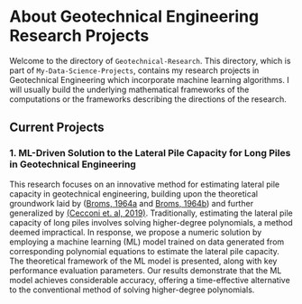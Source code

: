 # **About Geotechnical Engineering Research Projects**

Welcome to the directory of `Geotechnical-Research`. This directory, which is part of `My-Data-Science-Projects`,
contains my research projects in Geotechnical Engineering which incorporate machine learning algorithms.
I will usually build the underlying mathematical frameworks of the computations or the frameworks describing the
directions of the research.

## **Current Projects**

### 1. ML-Driven Solution to the Lateral Pile Capacity for Long Piles in Geotechnical Engineering

This research focuses on an innovative method for estimating lateral pile capacity in geotechnical engineering,
building upon the theoretical groundwork laid by ([Broms, 1964a](https://doi.org/10.1061/JSFEAQ.0000611) and
[Broms, 1964b](https://doi.org/10.1061/JSFEAQ.0000614)) and further generalized by
[(Cecconi et. al, 2019)](https://doi.org/10.1016/j.sandf.2019.01.007). Traditionally, estimating the lateral pile
capacity of long piles involves solving higher-degree polynomials, a method deemed impractical. In response,
we propose a numeric solution by employing a machine learning (ML) model trained on data generated from corresponding
polynomial equations to estimate the lateral pile capacity. The theoretical framework of the ML model is presented,
along with key performance evaluation parameters. Our results demonstrate that the ML model achieves considerable
accuracy, offering a time-effective alternative to the conventional method of solving higher-degree polynomials.
